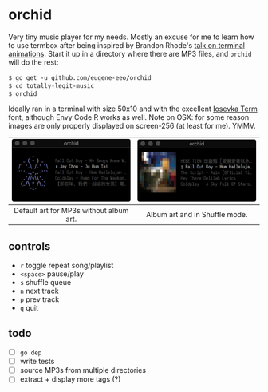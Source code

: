 # orchid

Very tiny music player for my needs. Mostly an excuse for me to learn how
to use termbox after being inspired by Brandon Rhode's [talk on terminal animations](https://www.youtube.com/watch?v=rrMnmLyYjU8).
Start it up in a directory where there are MP3 files, and `orchid` will
do the rest:

    $ go get -u github.com/eugene-eeo/orchid
    $ cd totally-legit-music
    $ orchid

Ideally ran in a terminal with size 50x10 and with the excellent [Iosevka Term](https://github.com/be5invis/Iosevka)
font, although Envy Code R works as well. Note on OSX: for some reason images
are only properly displayed on screen-256 (at least for me). YMMV.

| <img src='./screenshots/demo1.png' width='300px'>   | <img src='./screenshots/demo2.png' width='300px'>  |
|:---------------------------------------:|:--------------------------------------:|
| Default art for MP3s without album art. | Album art and in Shuffle mode.         |


## controls

- `r` toggle repeat song/playlist
- `<space>` pause/play
- `s` shuffle queue
- `n` next track
- `p` prev track
- `q` quit

## todo

- [ ] `go dep`
- [ ] write tests
- [ ] source MP3s from multiple directories
- [ ] extract + display more tags (?)
